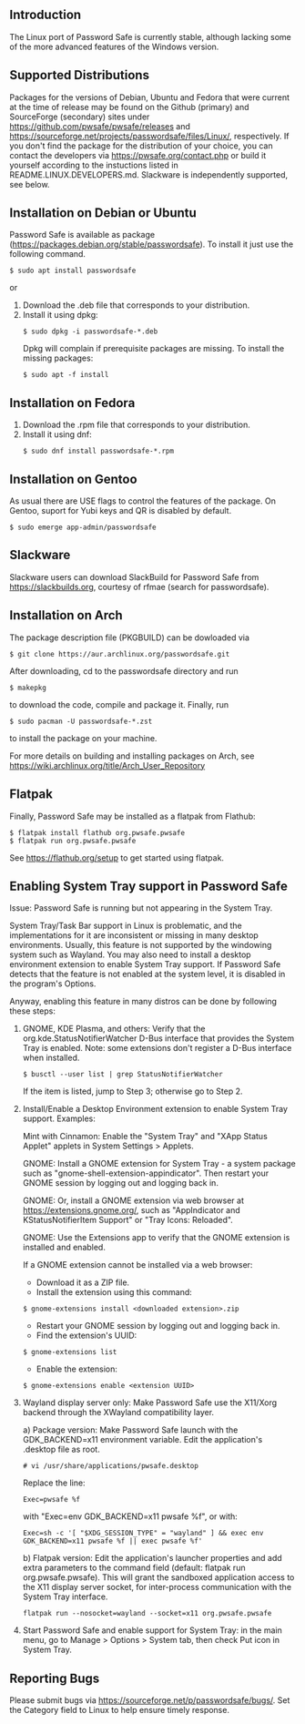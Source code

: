 ## Introduction
The Linux port of Password Safe is currently stable, although lacking some of the more advanced features of the Windows version.

## Supported Distributions
Packages for the versions of Debian, Ubuntu and Fedora that were
current at the time of release may be found on the Github (primary)
and SourceForge (secondary) sites under
https://github.com/pwsafe/pwsafe/releases and
https://sourceforge.net/projects/passwordsafe/files/Linux/,
respectively.
If you don't find the package for the distribution of your choice, you
can contact the developers via https://pwsafe.org/contact.php or build
it yourself according to the instuctions listed in
README.LINUX.DEVELOPERS.md.
Slackware is independently supported, see below.

## Installation on Debian or Ubuntu

Password Safe is available as package (https://packages.debian.org/stable/passwordsafe). To install it just use the following command.

```
$ sudo apt install passwordsafe
```

or 

1. Download the .deb file that corresponds to your distribution.
2. Install it using dpkg:
   ```
   $ sudo dpkg -i passwordsafe-*.deb
   ```
   Dpkg will complain if prerequisite packages are missing. To install
   the missing packages:
   ```
   $ sudo apt -f install
   ```

## Installation on Fedora
1. Download the .rpm file that corresponds to your distribution.
2. Install it using dnf:
   ```
   $ sudo dnf install passwordsafe-*.rpm
   ```

## Installation on Gentoo
As usual there are USE flags to control the features of the package. 
On Gentoo, suport for Yubi keys and QR is disabled by default.

```
$ sudo emerge app-admin/passwordsafe
```

## Slackware
Slackware users can download SlackBuild for Password Safe from
https://slackbuilds.org, courtesy of rfmae (search for passwordsafe).

## Installation on Arch
The package description file (PKGBUILD) can be dowloaded via
```
$ git clone https://aur.archlinux.org/passwordsafe.git
```
After downloading, cd to the passwordsafe directory and run
```
$ makepkg
```
to download the code, compile and package it.
Finally, run
```
$ sudo pacman -U passwordsafe-*.zst
```
to install the package on your machine. 

For more details on building and installing packages on Arch, see https://wiki.archlinux.org/title/Arch_User_Repository

## Flatpak
Finally, Password Safe may be installed as a flatpak from Flathub:
```
$ flatpak install flathub org.pwsafe.pwsafe
$ flatpak run org.pwsafe.pwsafe
```
See https://flathub.org/setup to get started using flatpak.

## Enabling System Tray support in Password Safe
Issue: Password Safe is running but not appearing in the System Tray.

System Tray/Task Bar support in Linux is problematic, and the implementations for it are inconsistent or missing in many desktop environments. 
Usually, this feature is not supported by the windowing system such as Wayland. You may also need to install a desktop environment extension to enable System Tray support.
If Password Safe detects that the feature is not enabled at the system level, it is disabled in the program's Options. 

Anyway, enabling this feature in many distros can be done by following these steps:

1. GNOME, KDE Plasma, and others: Verify that the org.kde.StatusNotifierWatcher D-Bus interface that provides the System Tray is enabled. 
   Note: some extensions don't register a D-Bus interface when installed.
   ```
   $ busctl --user list | grep StatusNotifierWatcher
   ```
   If the item is listed, jump to Step 3; otherwise go to Step 2.

2. Install/Enable a Desktop Environment extension to enable System Tray support. Examples:

   Mint with Cinnamon: Enable the "System Tray" and "XApp Status Applet" applets in System Settings > Applets.

   GNOME: Install a GNOME extension for System Tray - a system package such as "gnome-shell-extension-appindicator". Then restart your GNOME session by logging out and logging back in.

   GNOME: Or, install a GNOME extension via web browser at https://extensions.gnome.org/, such as "AppIndicator and KStatusNotifierItem Support" or "Tray Icons: Reloaded".

   GNOME: Use the Extensions app to verify that the GNOME extension is installed and enabled.

   If a GNOME extension cannot be installed via a web browser: 
   - Download it as a ZIP file.
   - Install the extension using this command:
   ```
   $ gnome-extensions install <downloaded extension>.zip
   ```
   - Restart your GNOME session by logging out and logging back in.
   - Find the extension's UUID:
   ```
   $ gnome-extensions list
   ```
   - Enable the extension:
   ```
   $ gnome-extensions enable <extension UUID>
   ```

3. Wayland display server only: Make Password Safe use the X11/Xorg backend through the XWayland compatibility layer.

   a) Package version: Make Password Safe launch with the GDK_BACKEND=x11 environment variable. Edit the application's .desktop file as root.
   ```
   # vi /usr/share/applications/pwsafe.desktop
   ```
   Replace the line:
   ```
   Exec=pwsafe %f
   ```
   with "Exec=env GDK_BACKEND=x11 pwsafe %f", or with:
   ```
   Exec=sh -c '[ "$XDG_SESSION_TYPE" = "wayland" ] && exec env GDK_BACKEND=x11 pwsafe %f || exec pwsafe %f'
   ```

   b) Flatpak version: Edit the application's launcher properties and add extra parameters to the command field (default: flatpak run org.pwsafe.pwsafe). This will grant the sandboxed application access to the X11 display server socket, for inter-process communication with the System Tray interface.
   ```
   flatpak run --nosocket=wayland --socket=x11 org.pwsafe.pwsafe
   ```

4. Start Password Safe and enable support for System Tray: in the main menu, go to Manage > Options > System tab, then check Put icon in System Tray.

## Reporting Bugs
Please submit bugs via https://sourceforge.net/p/passwordsafe/bugs/.
Set the Category field to Linux to help ensure timely response.
